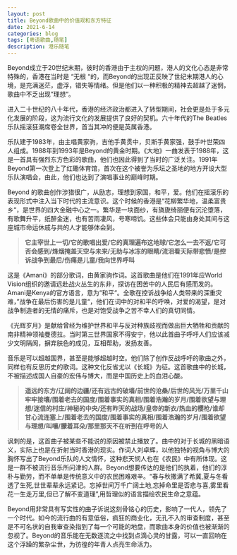```yaml
---
layout: post
title: Beyond歌曲中的价值观和东方特征
date: 2021-6-14
categories: blog
tags: [粤语歌曲,随笔]
description: 港乐随笔
---
```


Beyond成立于20世纪末期，彼时的香港由于主权的问题，港人的文化心态是非常特殊的，香港在当时是 “无根 “的，而Beyond的出现正反映了世纪末期港人的心境，是充满迷茫，虚浮，错失等情绪。但是他们以一种积极的精神去超越了迷惘，歌曲中不乏出现”理想“。  

进入二十世纪的八十年代，香港的经济政治都进入了转型期间，社会更是处于多元化发展的阶段，这为流行文化的发展提供了良好的契机。六十年代的The Beatles乐队摇滚狂潮席卷全世界，首当其冲的便是英属香港。  

乐队建于1983年，由主唱黄家驹，吉他手黄贯中，贝斯手黄家强，鼓手叶世荣四人组成。1988年到1993年是Beyond的黄金时期。《大地》一曲发表于1988年，这是一首具有强烈东方色彩的歌曲，他们也因此得到了当时的广泛关注。1991年Beyond第一次登上了红磡体育馆，首次在这个被誉为乐坛之圣地的地方开设大型乐队演唱会，由此，他们也达到了演唱事业的巅峰时期。  

Beyond 的歌曲创作涉猎很广，从励志，理想到家国，和平，爱。他们在摇滚乐的表现形式中注入当下时代的主流意识。这个时候的香港是“花柳繁华地，温柔富贵乡“，是世界的四大金融中心之一。繁华是一块面纱，有旖旎绮丽便有沉沦堕落，有歌舞升平，纸醉金迷，也有苦雨凄风，号寒啼饥。这些体会只能由身处其间与这座城市命运休戚与共的人才能够体会到。  

>**它主宰世上一切/它的歌唱出爱/它的真理遍布这地球/它怎么一去不返/它可否会感到/烽烟掩盖天空与未来/无助与冰冻的眼睛/流泪看天际带悲愤/是控诉战争到最后/伤痛是儿童/我向世界呼叫**  

这是《Amani》的部分歌词，由黄家驹作词。这首歌曲是他们在1991年应World Vision组织的邀请远赴战火丛生的东非，探访在困苦中的人民后有感而发的。Amani是Kenya的官方语言，意为“和平“。全歌在控诉战争给人类带来的深重灾难，”战争在最后伤害的是儿童“，他们在词中的对和平的呼唤，对爱的渴望，是对战争制造者的无情的痛斥，也是对饱受战争之苦不幸人们的真切同情。  

《光辉岁月》是献给曾经为维护世界和平与反对种族歧视而做出巨大牺牲和贡献的南非精神领袖曼德拉。当时第三世界国家不得安宁，他以此首曲子呼吁人们应该减少文明隔阂，摒弃肤色的成见，互相帮助，发扬友善。  

音乐是可以超越国界，甚至是能够超越时空。他们除了创作反战呼吁的歌曲之外，同样也有反思历史的歌词。这种文化反省尤以《长城》为征。这首歌曲中的长城，不被描述成国人自豪的宏伟与博大，而是中国历史上的血泪心酸。  

>**遥远的东方/辽阔的边疆/还有远古的破墙/前世的沧桑/后世的风光/万里千山牢牢接壤/围着老去的国度/围着事实的真相/围着浩瀚的岁月/围着欲望与理想/迷信的村庄/神秘的中央/还有昨天的战场/皇帝的新衣/热血的樱枪/谁却甘心流连塞上/围着老去的国度/围着事实的真相/围着浩瀚的岁月/围着欲望与理想/叫嚷/朦着耳朵/那里那天不在听到在呼号的人**  

讽刺的是，这首曲子被某些不能说的原因被禁止播放了。曲中的对于长城的黑暗语义，实际上也是在折射当时香港的现实。作词人刘卓辉，以他独特的视角与博大的胸怀写出了Beyond乐队的人文情怀，这种悲天悯人也在《农民》中有所体现。这是一群不被流行音乐所问津的人群。Beyond想要传达的是他们的执着，他们的淳朴与勤劳，而不单单是传统意义中的农民困难艰辛。“春与秋撒满了希冀,夏与冬看透了生死,世世辈辈永远紧记。忘掉世间万千广阔土地,忘掉命里是否悲与喜,雾里看花一生走万里,但已了解不变道理”,用哲理似的语言描绘农民生命之意蕴。  

Beyond用非常具有写实性的曲子诉说这刻骨铭心的历史，影响了一代人，领先了一个时代。如今的流行曲的有意低俗，疯狂的商业化，无孔不入的审查制度，甚至是不可名状的自我审查染指到了每一个可能的地盘，而歌曲本身的价值也被渐渐的忽视了。Beyond的音乐能在无数逐流之中找到点滴心灵的甘露，可以一直回响在这个浮躁的繁杂尘世，为彷徨的年青人点亮生命活力。












